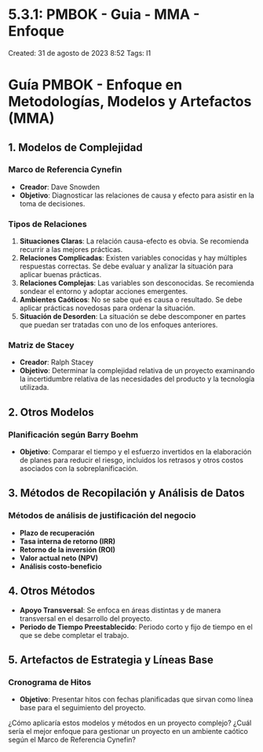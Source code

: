# 5.3.1: PMBOK - Guia - MMA - Enfoque

Created: 31 de agosto de 2023 8:52
Tags: I1

# Guía PMBOK - Enfoque en Metodologías, Modelos y Artefactos (MMA)

## 1. Modelos de Complejidad

### Marco de Referencia Cynefin

- **Creador**: Dave Snowden
- **Objetivo**: Diagnosticar las relaciones de causa y efecto para asistir en la toma de decisiones.

### Tipos de Relaciones

1. **Situaciones Claras**: La relación causa-efecto es obvia. Se recomienda recurrir a las mejores prácticas.
2. **Relaciones Complicadas**: Existen variables conocidas y hay múltiples respuestas correctas. Se debe evaluar y analizar la situación para aplicar buenas prácticas.
3. **Relaciones Complejas**: Las variables son desconocidas. Se recomienda sondear el entorno y adoptar acciones emergentes.
4. **Ambientes Caóticos**: No se sabe qué es causa o resultado. Se debe aplicar prácticas novedosas para ordenar la situación.
5. **Situación de Desorden**: La situación se debe descomponer en partes que puedan ser tratadas con uno de los enfoques anteriores.

### Matriz de Stacey

- **Creador**: Ralph Stacey
- **Objetivo**: Determinar la complejidad relativa de un proyecto examinando la incertidumbre relativa de las necesidades del producto y la tecnología utilizada.

## 2. Otros Modelos

### Planificación según Barry Boehm

- **Objetivo**: Comparar el tiempo y el esfuerzo invertidos en la elaboración de planes para reducir el riesgo, incluidos los retrasos y otros costos asociados con la sobreplanificación.

## 3. Métodos de Recopilación y Análisis de Datos

### Métodos de análisis de justificación del negocio

- **Plazo de recuperación**
- **Tasa interna de retorno (IRR)**
- **Retorno de la inversión (ROI)**
- **Valor actual neto (NPV)**
- **Análisis costo-beneficio**

## 4. Otros Métodos

- **Apoyo Transversal**: Se enfoca en áreas distintas y de manera transversal en el desarrollo del proyecto.
- **Periodo de Tiempo Preestablecido**: Periodo corto y fijo de tiempo en el que se debe completar el trabajo.

## 5. Artefactos de Estrategia y Líneas Base

### Cronograma de Hitos

- **Objetivo**: Presentar hitos con fechas planificadas que sirvan como línea base para el seguimiento del proyecto.

¿Cómo aplicaría estos modelos y métodos en un proyecto complejo? ¿Cuál sería el mejor enfoque para gestionar un proyecto en un ambiente caótico según el Marco de Referencia Cynefin?